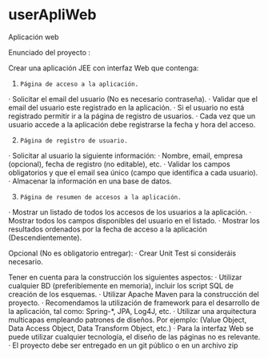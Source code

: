 # userApliWeb
Aplicación web 

Enunciado del proyecto : 

Crear una aplicación JEE con interfaz Web que contenga:
 
1.     Página de acceso a la aplicación.
·        Solicitar el email del usuario (No es necesario contraseña).
·        Validar que el email del usuario este registrado en la aplicación.
·        Si el usuario no está registrado permitir ir a la página de registro de usuarios.
·        Cada vez que un usuario accede a la aplicación debe registrarse la fecha y hora del acceso.

2.     Página de registro de usuario.
·        Solicitar al usuario la siguiente información:
·  Nombre, email, empresa (opcional), fecha de registro (no editable), etc.
·        Validar los campos obligatorios y que el email sea único (campo que identifica a cada usuario).
·        Almacenar la información en una base de datos.

3.     Página de resumen de accesos a la aplicación.
·        Mostrar un listado de todos los accesos de los usuarios a la aplicación.
·        Mostrar todos los campos disponibles del usuario en el listado.
·        Mostrar los resultados ordenados por la fecha de acceso a la aplicación (Descendientemente).

Opcional (No es obligatorio entregar):
·        Crear Unit Test si consideráis necesario.
 
Tener en cuenta para la construcción los siguientes aspectos:
·        Utilizar cualquier BD (preferiblemente en memoria), incluir los script SQL de creación de los esquemas.
·        Utilizar Apache Maven para la construcción del proyecto.
·        Recomendamos la utilización de  framework para el desarrollo de la aplicación, tal como: Spring-*, JPA, Log4J, etc.
·        Utilizar una arquitectura multicapas empleando patrones de diseños. Por ejemplo: (Value Object, Data Access Object, Data Transform Object,  etc.)
·        Para la interfaz Web se puede utilizar cualquier tecnología, el diseño de las páginas no es relevante.
·        El proyecto debe ser entregado en un git público o en un archivo zip

